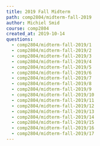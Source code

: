 ```yaml
---
title: 2019 Fall Midterm
path: comp2804/midterm-fall-2019
author: Michiel Smid
course: comp2804
created_at: 2019-10-14
questions:
  - comp2804/midterm-fall-2019/1
  - comp2804/midterm-fall-2019/2
  - comp2804/midterm-fall-2019/3
  - comp2804/midterm-fall-2019/4
  - comp2804/midterm-fall-2019/5
  - comp2804/midterm-fall-2019/6
  - comp2804/midterm-fall-2019/7
  - comp2804/midterm-fall-2019/8
  - comp2804/midterm-fall-2019/9
  - comp2804/midterm-fall-2019/10
  - comp2804/midterm-fall-2019/11
  - comp2804/midterm-fall-2019/12
  - comp2804/midterm-fall-2019/13
  - comp2804/midterm-fall-2019/14
  - comp2804/midterm-fall-2019/15
  - comp2804/midterm-fall-2019/16
  - comp2804/midterm-fall-2019/17
---
```


